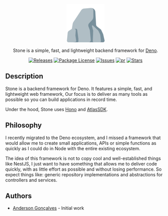 <p align="center">
  <a href="https://github.com/bondeware/stone" target="blank"><img src="https://github.com/bondeware/stone/blob/main/logo.png?raw=true" width="120" alt="Nest Logo" /></a>
</p>

<p align="center">Stone is a simple, fast, and lightweight backend framework for <a href="https://deno.com/" target="_blank">Deno</a>.</p>
    <p align="center">
<a href="https://github.com/bondeware/stone" target="_blank"><img src="https://img.shields.io/github/v/release/bondeware/stone" alt="Releases" /></a>
<a href="https://github.com/bondeware/stone" target="_blank"><img src="https://img.shields.io/github/license/bondeware/stone" alt="Package License" /></a>
<a href="https://github.com/bondeware/stone" target="_blank"><img src="https://img.shields.io/github/issues/bondeware/stone" alt="Issues" /></a>
<a href="https://github.com/bondeware/stone" target="_blank"><img src="https://img.shields.io/github/issues-pr/bondeware/stone" alt="pr" /></a>
<a href="https://github.com/bondeware/stone" target="_blank"><img src="https://img.shields.io/github/stars/bondeware/stone?style=social" alt="Stars"/></a>
</p>

## Description

Stone is a backend framework for Deno. It features a simple, fast, and lightweight web framework, Our focus is to
deliver as many tools as possible so you can build applications in record time.

Under the hood, Stone uses [Hono](https://hono.dev/) and [AtlasSDK](https://deno.land/x/atlas_sdk@v1).

## Philosophy

I recently migrated to the Deno ecosystem, and I missed a framework that would allow me to create small applications,
APIs or simple functions as quickly as I could do in Node with the entire existing ecosystem.

The idea of this framework is not to copy cool and well-established things like NestJS, I just want to have something
that allows me to deliver code quickly, with as little effort as possible and without losing performance. So expect
things like: generic repository implementations and abstractions for controllers and services.

## Authors

- [Anderson Gonçalves]("https://github.com/Anderson-SG") - Initial work

